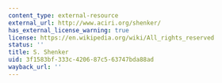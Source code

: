 ```yaml
---
content_type: external-resource
external_url: http://www.aciri.org/shenker/
has_external_license_warning: true
license: https://en.wikipedia.org/wiki/All_rights_reserved
status: ''
title: S. Shenker
uid: 3f1583bf-333c-4206-87c5-63747bda88ad
wayback_url: ''
---
```

